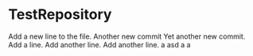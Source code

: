 # TestRepository
Add a new line to the file.
Another new commit
Yet another new commit.
Add a line.
Add another line.
Add another line.
a
asd
a
a
